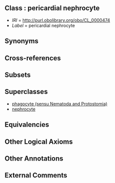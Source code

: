 
## Class : pericardial nephrocyte

 * *IRI* = http://purl.obolibrary.org/obo/CL_0000474
 * *Label* = pericardial nephrocyte

## Synonyms


## Cross-references


## Subsets


## Superclasses

 * [phagocyte (sensu Nematoda and Protostomia)](../../CL/19/CL_0000519.md)
 * [nephrocyte](../../CL/20/CL_0002520.md)

## Equivalencies


## Other Logical Axioms


## Other Annotations


## External Comments

